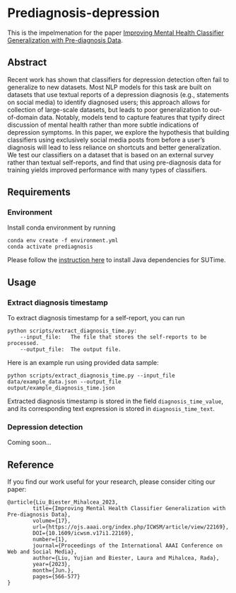 # Prediagnosis-depression

This is the impelmenation for the paper [Improving Mental Health Classifier Generalization with Pre-diagnosis Data](https://ojs.aaai.org/index.php/ICWSM/article/view/22169).

## Abstract
Recent work has shown that classifiers for depression detection often fail to generalize to new datasets. Most NLP models for this task are built on datasets that use textual reports of a depression diagnosis (e.g., statements on social media) to identify diagnosed users; this approach allows for collection of large-scale datasets, but leads to poor generalization to out-of-domain data. Notably, models tend to capture features that typify direct discussion of mental health rather than more subtle indications of depression symptoms. In this paper, we explore the hypothesis that building classifiers using exclusively social media posts from before a user’s diagnosis will lead to less reliance on shortcuts and better generalization. We test our classifiers on a dataset that is based on an external survey rather than textual self-reports, and find that using pre-diagnosis data for training yields improved performance with many types of classifiers.

## Requirements
### Environment
Install conda environment by running
```
conda env create -f environment.yml
conda activate prediagnosis
```

Please follow the [instruction here](https://github.com/FraBle/python-sutime) to install Java dependencies for SUTime.

## Usage
### Extract diagnosis timestamp
To extract diagnosis timestamp for a self-report, you can run
```
python scripts/extract_diagnosis_time.py:
    --input_file:   The file that stores the self-reports to be processed.
    --output_file:  The output file. 
```
Here is an example run using provided data sample:

```python scripts/extract_diagnosis_time.py --input_file data/example_data.json --output_file output/example_diagnosis_time.json```

Extracted diagnosis timestamp is stored in the field `diagnosis_time_value`, and its corresponding text expression is stored in `diagnosis_time_text`.

### Depression detection
Coming soon...

## Reference
If you find our work useful for your research, please consider citing our paper:
```
@article{Liu_Biester_Mihalcea_2023,
        title={Improving Mental Health Classifier Generalization with Pre-diagnosis Data},
        volume={17},
        url={https://ojs.aaai.org/index.php/ICWSM/article/view/22169},
        DOI={10.1609/icwsm.v17i1.22169},
        number={1},
        journal={Proceedings of the International AAAI Conference on Web and Social Media},
        author={Liu, Yujian and Biester, Laura and Mihalcea, Rada},
        year={2023},
        month={Jun.},
        pages={566-577}
}
```
